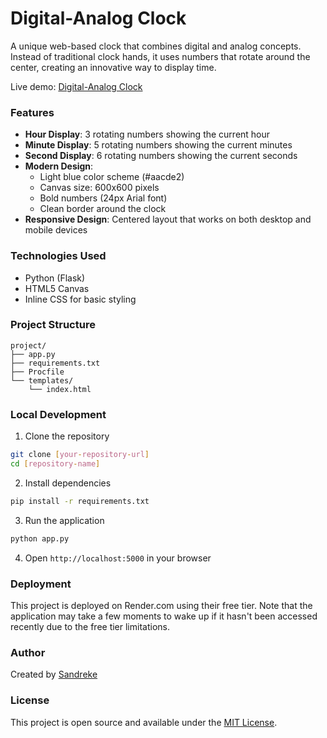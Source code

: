 # Digital-Analog Clock

A unique web-based clock that combines digital and analog concepts. Instead of traditional clock hands, it uses numbers that rotate around the center, creating an innovative way to display time.

Live demo: [Digital-Analog Clock](https://digital-analog-clock.onrender.com/)

### Features

- **Hour Display**: 3 rotating numbers showing the current hour
- **Minute Display**: 5 rotating numbers showing the current minutes
- **Second Display**: 6 rotating numbers showing the current seconds
- **Modern Design**:
  - Light blue color scheme (#aacde2)
  - Canvas size: 600x600 pixels
  - Bold numbers (24px Arial font)
  - Clean border around the clock
- **Responsive Design**: Centered layout that works on both desktop and mobile devices

### Technologies Used

- Python (Flask)
- HTML5 Canvas
- Inline CSS for basic styling

### Project Structure
```
project/
├── app.py
├── requirements.txt
├── Procfile
└── templates/
    └── index.html
```

### Local Development

1. Clone the repository
```bash
git clone [your-repository-url]
cd [repository-name]
```

2. Install dependencies
```bash
pip install -r requirements.txt
```

3. Run the application
```bash
python app.py
```

4. Open `http://localhost:5000` in your browser

### Deployment

This project is deployed on Render.com using their free tier. Note that the application may take a few moments to wake up if it hasn't been accessed recently due to the free tier limitations.

### Author

Created by [Sandreke](https://linktr.ee/sandreke99)

### License

This project is open source and available under the [MIT License](LICENSE).
